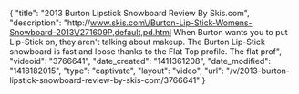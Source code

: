 {
    "title": "2013 Burton Lipstick Snowboard Review By Skis.com",
    "description": "http:\/\/www.skis.com\/Burton-Lip-Stick-Womens-Snowboard-2013\/271609P,default,pd.html  When Burton wants you to put Lip-Stick on, they aren't talking about makeup. The Burton Lip-Stick snowboard is fast and loose thanks to the Flat Top profile. The flat prof",
    "videoid": "3766641",
    "date_created": "1411361208",
    "date_modified": "1418182015",
    "type": "captivate",
    "layout": "video",
    "url": "\/v\/2013-burton-lipstick-snowboard-review-by-skis-com\/3766641"
}